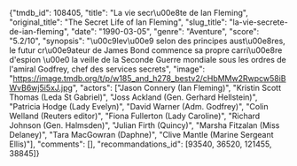 {"tmdb_id": 108405, "title": "La vie secr\u00e8te de Ian Fleming", "original_title": "The Secret Life of Ian Fleming", "slug_title": "la-vie-secrete-de-ian-fleming", "date": "1990-03-05", "genre": "Aventure", "score": "5.2/10", "synopsis": "\u00c9lev\u00e9 selon des principes aust\u00e8res, le futur cr\u00e9ateur de James Bond commence sa propre carri\u00e8re d'espion \u00e0 la veille de la Seconde Guerre mondiale sous les ordres de l'amiral Godfrey, chef des services secrets", "image": "https://image.tmdb.org/t/p/w185_and_h278_bestv2/cHbMMw2Rwpcw58iBWvB6wj5i5xJ.jpg", "actors": ["Jason Connery (Ian Fleming)", "Kristin Scott Thomas (Leda St Gabriel)", "Joss Ackland (Gen. Gerhard Hellstein)", "Patricia Hodge (Lady Evelyn)", "David Warner (Adm. Godfrey)", "Colin Welland (Reuters editor)", "Fiona Fullerton (Lady Caroline)", "Richard Johnson (Gen. Halmsden)", "Julian Firth (Quincy)", "Marsha Fitzalan (Miss Delaney)", "Tara MacGowran (Daphne)", "Clive Mantle (Marine Sergeant Ellis)"], "comments": [], "recommandations_id": [93540, 36520, 121455, 38845]}